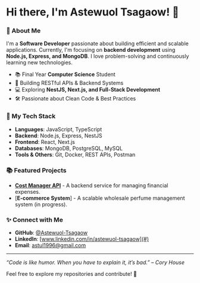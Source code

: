 # Hi there, I'm Astewuol Tsagaow! 👋

### 🌟 About Me
I'm a **Software Developer** passionate about building efficient and scalable applications. Currently, I'm focusing on **backend development** using **Node.js, Express, and MongoDB**. I love problem-solving and continuously learning new technologies.

- 📚 Final Year **Computer Science** Student
- 🚀 Building RESTful APIs & Backend Systems
- 💻 Exploring **NestJS, Next.js, and Full-Stack Development**
- 🛠️ Passionate about Clean Code & Best Practices

### 📝 My Tech Stack
- **Languages**: JavaScript, TypeScript
- **Backend**: Node.js, Express, NestJS
- **Frontend**: React, Next.js
- **Databases**: MongoDB, PostgreSQL, MySQL
- **Tools & Others**: Git, Docker, REST APIs, Postman

### 📚 Featured Projects
- [**Cost Manager API**](https://github.com/Astewuol-Tsagaow/REStful-Web-Services) - A backend service for managing financial expenses.
- [**E-commerce System**] - A scalable wholesale perfume management system (in progress).

### ✨ Connect with Me
- **GitHub**: [@Astewuol-Tsagaow](https://github.com/Astewuol-Tsagaow)
- **LinkedIn**: [www.linkedin.com/in/astewuol-tsagaow](#)
- **Email**: astul1996@gmail.com

---
_“Code is like humor. When you have to explain it, it’s bad.” – Cory House_

Feel free to explore my repositories and contribute! 🌟

